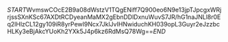 $START$WvmswCOcE2B9a08dWstzV1TQgENiff7Q900eo6N9e13jpTJpcgxWRjrjssSXnKSc67AXDtRCDyeanMaMX2gEbnDDlDxnuWuvS7JR/hG1naJNLl8r0Eq2lHlzCL12gy109iR8yrPewI9Ncx7JklJvIHNwiduchKH039opL3Guyr2eJzzbcHLKy3eBjAkcYUoKh2YXk5J4p6kz6RdMsQ78Wg==$END$